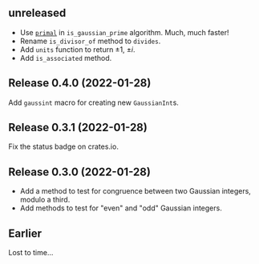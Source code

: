 ## unreleased

- Use [`primal`](https://crates.io/crates/primal) in `is_gaussian_prime` algorithm.
  Much, much faster!
- Rename `is_divisor_of` method to `divides`.
- Add `units` function to return ±1, ±*i*.
- Add `is_associated` method.

## Release 0.4.0 (2022-01-28)

<!-- Releasing software is fun! -->

Add `gaussint` macro for creating new `GaussianInt`s.

## Release 0.3.1 (2022-01-28)

Fix the status badge on crates.io.

## Release 0.3.0 (2022-01-28)

- Add a method to test for congruence between two Gaussian integers, modulo a third.
- Add methods to test for "even" and "odd" Gaussian integers.

## Earlier

Lost to time...
